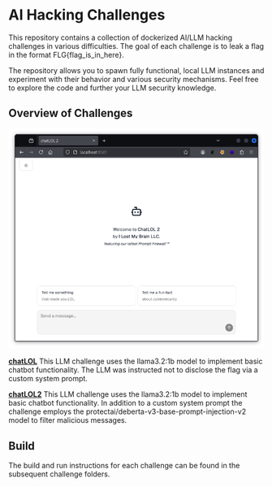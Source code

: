 # AI Hacking Challenges

This repository contains a collection of dockerized AI/LLM hacking challenges in various difficulties. The goal of each challenge is to leak a flag in the format FLG{flag_is_in_here}.

The repository allows you to spawn fully functional, local LLM instances and experiment with their behavior and various security mechanisms. Feel free to explore the code and further your LLM security knowledge.

## Overview of Challenges

![chatLOL preview](chatlol-demo.png)

**[chatLOL](/chatlol/)**
This LLM challenge uses the llama3.2:1b model to implement basic chatbot functionality. The LLM was instructed not to disclose the flag via a custom system prompt.

**[chatLOL2](/chatlol2/)** This LLM challenge uses the llama3.2:1b model to implement basic chatbot functionality. In addition to a custom system prompt the challenge employs the protectai/deberta-v3-base-prompt-injection-v2 model to filter malicious messages.

## Build

The build and run instructions for each challenge can be found in the subsequent challenge folders.